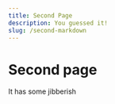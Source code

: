 ```yaml
---
title: Second Page
description: You guessed it!
slug: /second-markdown
---
```


# Second page

It has some jibberish